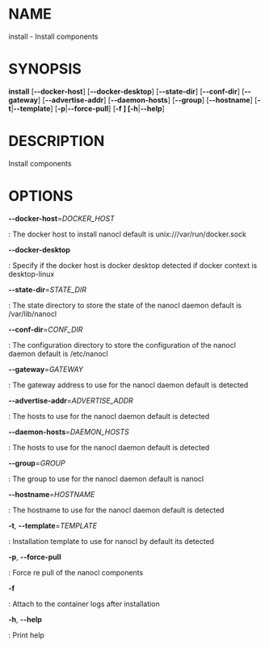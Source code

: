 # NAME

install - Install components

# SYNOPSIS

**install** \[**\--docker-host**\] \[**\--docker-desktop**\]
\[**\--state-dir**\] \[**\--conf-dir**\] \[**\--gateway**\]
\[**\--advertise-addr**\] \[**\--daemon-hosts**\] \[**\--group**\]
\[**\--hostname**\] \[**-t**\|**\--template**\]
\[**-p**\|**\--force-pull**\] \[**-f **\] \[**-h**\|**\--help**\]

# DESCRIPTION

Install components

# OPTIONS

**\--docker-host**=*DOCKER_HOST*

:   The docker host to install nanocl default is
    unix:///var/run/docker.sock

**\--docker-desktop**

:   Specify if the docker host is docker desktop detected if docker
    context is desktop-linux

**\--state-dir**=*STATE_DIR*

:   The state directory to store the state of the nanocl daemon default
    is /var/lib/nanocl

**\--conf-dir**=*CONF_DIR*

:   The configuration directory to store the configuration of the nanocl
    daemon default is /etc/nanocl

**\--gateway**=*GATEWAY*

:   The gateway address to use for the nanocl daemon default is detected

**\--advertise-addr**=*ADVERTISE_ADDR*

:   The hosts to use for the nanocl daemon default is detected

**\--daemon-hosts**=*DAEMON_HOSTS*

:   The hosts to use for the nanocl daemon default is detected

**\--group**=*GROUP*

:   The group to use for the nanocl daemon default is nanocl

**\--hostname**=*HOSTNAME*

:   The hostname to use for the nanocl daemon default is detected

**-t**, **\--template**=*TEMPLATE*

:   Installation template to use for nanocl by default its detected

**-p**, **\--force-pull**

:   Force re pull of the nanocl components

**-f**

:   Attach to the container logs after installation

**-h**, **\--help**

:   Print help
